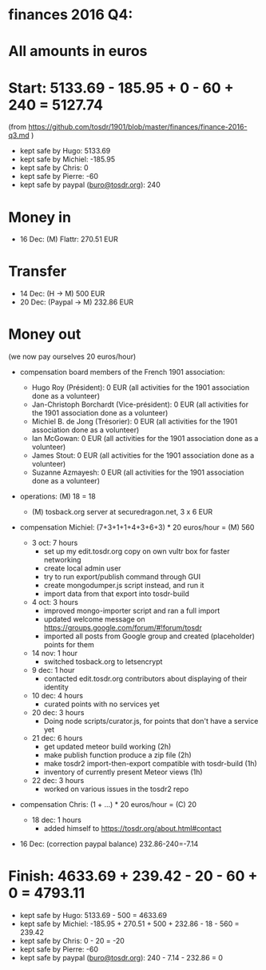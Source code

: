 # finances 2016 Q4:

# All amounts in euros

# Start: 5133.69 - 185.95 + 0 - 60 + 240 = 5127.74
(from https://github.com/tosdr/1901/blob/master/finances/finance-2016-q3.md )

* kept safe by Hugo: 5133.69
* kept safe by Michiel: -185.95
* kept safe by Chris: 0
* kept safe by Pierre: -60
* kept safe by paypal (buro@tosdr.org): 240

# Money in
* 16 Dec: (M) Flattr: 270.51 EUR

# Transfer

* 14 Dec: (H -> M) 500 EUR
* 20 Dec: (Paypal -> M) 232.86 EUR

# Money out

(we now pay ourselves 20 euros/hour)

* compensation board members of the French 1901 association:
   * Hugo Roy (Président):			0 EUR (all activities for the 1901 association done as a volunteer)
   * Jan-Christoph Borchardt (Vice-président):	0 EUR (all activities for the 1901 association done as a volunteer)
   * Michiel B. de Jong (Trésorier):		0 EUR (all activities for the 1901 association done as a volunteer)
   * Ian McGowan:				0 EUR (all activities for the 1901 association done as a volunteer)
   * James Stout:				0 EUR (all activities for the 1901 association done as a volunteer)
   * Suzanne Azmayesh:				0 EUR (all activities for the 1901 association done as a volunteer)

* operations: (M) 18 = 18
    * (M) tosback.org server at securedragon.net, 3 x 6 EUR

* compensation Michiel: (7+3+1+1+4+3+6+3) * 20 euros/hour = (M) 560
  * 3 oct: 7 hours
    * set up my edit.tosdr.org copy on own vultr box for faster networking
    * create local admin user
    * try to run export/publish command through GUI
    * create mongodumper.js script instead, and run it
    * import data from that export into tosdr-build
  * 4 oct: 3 hours
    * improved mongo-importer script and ran a full import
    * updated welcome message on https://groups.google.com/forum/#!forum/tosdr
    * imported all posts from Google group and created (placeholder) points for them
  * 14 nov: 1 hour
    * switched tosback.org to letsencrypt
  * 9 dec: 1 hour
    * contacted edit.tosdr.org contributors about displaying of their identity
  * 10 dec: 4 hours
    * curated points with no services yet
  * 20 dec: 3 hours
    * Doing node scripts/curator.js, for points that don't have a service yet
  * 21 dec: 6 hours
    * get updated meteor build working (2h)
    * make publish function produce a zip file (2h)
    * make tosdr2 import-then-export compatible with tosdr-build (1h)
    * inventory of currently present Meteor views (1h)
  * 22 dec: 3 hours
    * worked on various issues in the tosdr2 repo

* compensation Chris: (1 + ...) * 20 euros/hour = (C) 20
  * 18 dec: 1 hours
    * added himself to https://tosdr.org/about.html#contact

* 16 Dec: (correction paypal balance) 232.86-240=-7.14

# Finish: 4633.69 + 239.42 - 20 - 60 + 0 = 4793.11

* kept safe by Hugo: 5133.69 - 500 = 4633.69
* kept safe by Michiel: -185.95 + 270.51 + 500 + 232.86 - 18 - 560 = 239.42
* kept safe by Chris: 0 - 20 = -20
* kept safe by Pierre: -60
* kept safe by paypal (buro@tosdr.org): 240 - 7.14 - 232.86 = 0
